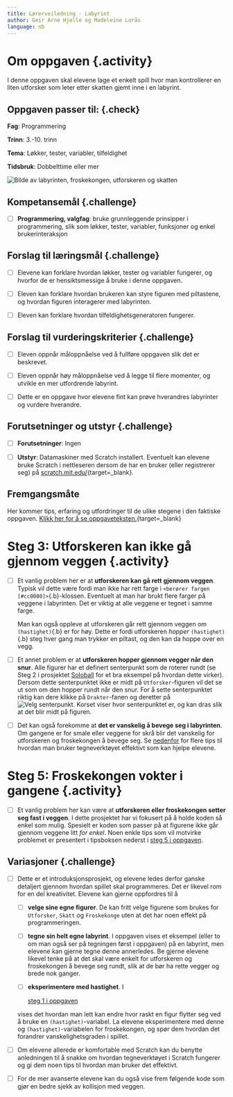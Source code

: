 ```yaml
---
title: Lærerveiledning - Labyrint
author: Geir Arne Hjelle og Madeleine Lorås
language: nb
---
```



# Om oppgaven {.activity}

I denne oppgaven skal elevene lage et enkelt spill hvor man kontrollerer en
liten utforsker som leter etter skatten gjemt inne i en labyrint.

## Oppgaven passer til: {.check}

__Fag__: Programmering

__Trinn__: 3.-10. trinn

__Tema__: Løkker, tester, variabler, tilfeldighet

__Tidsbruk__: Dobbelttime eller mer

![Bilde av labyrinten, froskekongen, utforskeren og skatten](labyrint.png)

## Kompetansemål {.challenge}

- [ ] __Programmering, valgfag__: bruke grunnleggende prinsipper i
  programmering, slik som løkker, tester, variabler, funksjoner og enkel
  brukerinteraksjon

## Forslag til læringsmål {.challenge}

- [ ] Elevene kan forklare hvordan løkker, tester og variabler fungerer, og
  hvorfor de er hensiktsmessige å bruke i denne oppgaven.

- [ ] Eleven kan forklare hvordan brukeren kan styre figuren med piltastene, og
  hvordan figuren interagerer med labyrinten.

- [ ] Eleven kan forklare hvordan tilfeldighetsgeneratoren fungerer.

## Forslag til vurderingskriterier {.challenge}

- [ ] Eleven oppnår måloppnåelse ved å fullføre oppgaven slik det er beskrevet.

- [ ] Eleven oppnår høy måloppnåelse ved å legge til flere momenter, og utvikle
  en mer utfordrende labyrint.

- [ ] Dette er en oppgave hvor elevene fint kan prøve hverandres labyrinter og
  vurdere hverandre.

## Forutsetninger og utstyr {.challenge}

- [ ] __Forutsetninger__: Ingen

- [ ] __Utstyr__: Datamaskiner med Scratch installert. Eventuelt kan elevene
  bruke Scratch i nettleseren dersom de har en bruker (eller registrerer seg) på
  [scratch.mit.edu/](http://scratch.mit.edu/){target=_blank}.

## Fremgangsmåte

Her kommer tips, erfaring og utfordringer til de ulike stegene i den faktiske
oppgaven. [Klikk her for å se
oppgaveteksten.](../labyrint/labyrint.html){target=_blank}


# Steg 3: Utforskeren kan ikke gå gjennom veggen {.activity}

- [ ] Et vanlig problem her er at __utforskeren kan gå rett gjennom veggen__.
  Typisk vil dette være fordi man ikke har rett farge i `<berører fargen
  [#cc0000]>`{.b}-klossen. Eventuelt at man har brukt flere farger på veggene i
  labyrinten. Det er viktig at alle veggene er tegnet i samme farge.

  Man kan også oppleve at utforskeren går rett gjennom veggen om
  `(hastighet)`{.b} er for høy. Dette er fordi utforskeren _hopper_
  `(hastighet)`{.b} steg hver gang man trykker en piltast, og den kan da hoppe
  over en vegg.

- [ ] Et annet problem er at __utforskeren hopper gjennom vegger når den snur__.
  Alle figurer har et definert senterpunkt som de roterer rundt (se Steg 2 i
  prosjektet [Soloball](../soloball/soloball.html) for et bra eksempel på
  hvordan dette virker). Dersom dette senterpunktet ikke er midt på
  `Utforsker`-figuren vil det se ut som om den hopper rundt når den snur. For å
  sette senterpunktet riktig kan dere klikke på `Drakter`-fanen og deretter på
  ![Velg senterpunkt](../bilder/velg_senterpunkt.png). Korset viser hvor
  senterpunktet er, og kan dras slik at det blir midt på figuren.

- [ ] Det kan også forekomme at __det er vanskelig å bevege seg i labyrinten__.
  Om gangene er for smale eller veggene for skrå blir det vanskelig for
  utforskeren og froskekongen å bevege seg. Se
  [nedenfor](#tema-tegne-bakgrunner-i-scratch) for flere tips til hvordan man
  bruker tegneverktøyet effektivt som kan hjelpe elevene.


# Steg 5: Froskekongen vokter i gangene {.activity}

- [ ] Et vanlig problem her kan være at __utforskeren eller froskekongen setter
  seg fast i veggen__. I dette prosjektet har vi fokusert på å holde koden så
  enkel som mulig. Spesielt er koden som passer på at figurene ikke går gjennom
  veggene litt _for enkel_. Noen enkle tips som vil motvirke problemet er
  presentert i tipsboksen nederst i [steg 5 i oppgaven](labyrint.html#tips-3).

## Variasjoner {.challenge}

- [ ] Dette er et introduksjonsprosjekt, og elevene ledes derfor ganske
  detaljert gjennom hvordan spillet skal programmeres. Det er likevel rom for en
  del kreativitet. Elevene kan gjerne oppfordres til å

  - [ ] __velge sine egne figurer__. De kan fritt velge figurene som brukes for
    `Utforsker`, `Skatt` og `Froskekonge` uten at det har noen effekt på
    programmeringen.

  - [ ] __tegne sin helt egne labyrint__. I oppgaven vises et eksempel (eller to
    om man også ser på tegningen først i oppgaven) på en labyrint, men elevene
    kan gjerne tegne denne annerledes. Be gjerne elevene likevel tenke på at det
    skal være enkelt for utforskeren og froskekongen å bevege seg rundt, slik at
    de bør ha rette vegger og brede nok ganger.

  - [ ] __eksperimentere med hastighet__. I

    [steg 1 i oppgaven](labyrint.html#steg-1-hvordan-styre-figurer-med-piltastene)

  vises det hvordan man lett kan endre hvor raskt en figur flytter seg ved å
  bruke en `(hastighet)`-variabel. La elevene eksperimentere med denne og
  `(hastighet)`-variabelen for froskekongen, og spør dem hvordan det forandrer
  vanskelighetsgraden i spillet.

- [ ] Om elevene allerede er komfortable med Scratch kan du benytte anledningen
  til å snakke om hvordan tegneverktøyet i Scratch fungerer og gi dem noen tips
  til hvordan man bruker det effektivt.

- [ ] For de mer avanserte elevene kan du også vise frem følgende kode som gjør
  en bedre sjekk av kollisjon med veggen.
